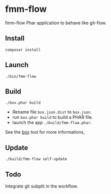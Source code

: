 # fmm-flow

fmm-flow Phar application to behave like git-flow.

## Install

    composer install

## Launch

    ./bin/fmm-flow

## Build

    ./box.phar build

- Rename file `box.json.dist` to `box.json`. 
- run `box.phar build` to build a PHAR file. 
- launch the app `./build/fmm-flow.phar`.

See the [box](http://box-project.org/) tool for more informations, 

## Update

    ./build/fmm-flow self-update

## Todo

Integrate git subplit in the workflow.